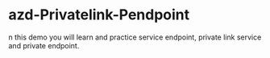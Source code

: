 # azd-Privatelink-Pendpoint
n this demo you will learn and practice service endpoint, private link service and private endpoint.
